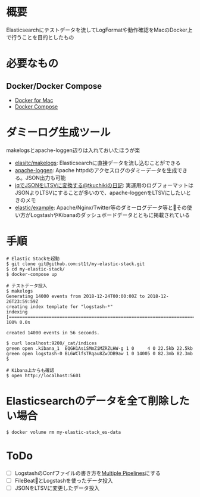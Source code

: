 # 概要

Elasticsearchにテストデータを流してLogFormatや動作確認をMacのDocker上で行うことを目的としたもの

# 必要なもの

## Docker/Docker Compose

* [Docker for Mac](https://docs.docker.com/docker-for-mac/install/)
* [Docker Compose](https://docs.docker.com/compose/install/#prerequisites)

# ダミーログ生成ツール

makelogsとapache-loggen辺りは入れておいたほうが楽

* [elasitc/makelogs](https://github.com/elastic/makelogs): Elasticsearchに直接データを流し込むことができる
* [apache-loggen](https://inokara.hateblo.jp/entry/2015/06/21/225143): Apache httpdのアクセスログのダミーデータを生成できる。JSON出力も可能
* [jqでJSONをLTSVに変換する@tkuchikiの日記](https://tkuchiki.hatenablog.com/entry/2016/04/01/173354): 実運用のログフォーマットはJSONよりLTSVにすることが多いので、apache-loggenをLTSVにしたいときのメモ
* [elastic/example](https://github.com/elastic/examples): Apache/Nginx/Twitter等のダミーログデータ等とその使い方がLogstashやKibanaのダッシュボードデータとともに掲載されている

# 手順

```shell
# Elastic Stackを起動
$ git clone git@github.com:st1t/my-elastic-stack.git
$ cd my-elastic-stack/
$ docker-compose up

# テストデータ投入
$ makelogs
Generating 14000 events from 2018-12-24T00:00:00Z to 2018-12-26T23:59:59Z
creating index template for "logstash-*"
indexing [================================================================================] 100% 0.0s

created 14000 events in 56 seconds.

$ curl localhost:9200/_cat/indices
green open .kibana_1  EQGH1AsiSMmZiMZRZLHW-g 1 0     4 0 22.5kb 22.5kb
green open logstash-0 BL6WClfsTRqau8ZwJDB9aw 1 0 14005 0 82.3mb 82.3mb
$

# Kibana上からも確認
$ open http://localhost:5601
```

# Elasticsearchのデータを全て削除したい場合

```shell
$ docker volume rm my-elastic-stack_es-data
```

# ToDo

- [ ] LogstashのConfファイルの書き方を[Multiple Pipelines](https://www.elastic.co/guide/en/logstash/current/multiple-pipelines.html)にする
- [ ] FileBeatとLogstashを使ったデータ投入
- [ ] JSONをLTSVに変更したデータ投入
